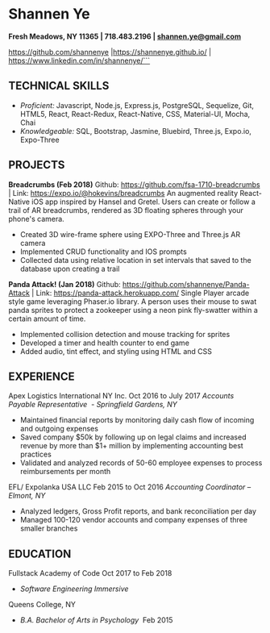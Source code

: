 # Shannen Ye
**Fresh Meadows, NY 11365 | 718.483.2196 | ​shannen.ye@gmail.com**

https://github.com/shannenye​ | ​https://shannenye.github.io/ | ​https://www.linkedin.com/in/shannenye/```

## TECHNICAL SKILLS
- *Proficient:* Javascript, Node.js, Express.js, PostgreSQL, Sequelize, Git, HTML5, React, React-Redux, React-Native,
CSS, Material-UI, Mocha, Chai
- *Knowledgeable:* SQL, Bootstrap, Jasmine, Bluebird, Three.js, Expo.io, Expo-Three

## PROJECTS

**Breadcrumbs (Feb 2018)**
Github: ​https://github.com/fsa-1710-breadcrumbs | Link: https://expo.io/@hokevins/breadcrumbs
An augmented reality React-Native iOS app inspired by Hansel and Gretel. Users can create or follow a trail of AR
breadcrumbs, rendered as 3D floating spheres through your phone's camera​.
- Created 3D wire-frame sphere using EXPO-Three and Three.js AR camera
- Implemented CRUD functionality and IOS prompts
- Collected data using relative location in set intervals that saved to the database upon creating a trail

**Panda Attack! (Jan 2018)**
Github: ​https://github.com/shannenye/Panda-Attack | Link: https://panda-attack.herokuapp.com/
Single Player arcade style game leveraging Phaser.io library. A person uses their mouse to swat panda sprites to
protect a zookeeper using a neon pink fly-swatter within a certain amount of time.
- Implemented collision detection and mouse tracking for sprites
- Developed a timer and health counter to end game
- Added audio, tint effect, and styling using HTML and CSS

## EXPERIENCE

Apex Logistics International NY Inc. ​Oct 2016 to July 2017
*Accounts Payable Representative ​​ - ​Springfield Gardens, NY*
- Maintained financial reports by monitoring daily cash flow of incoming and outgoing expenses
- Saved company $50k by following up on legal claims and increased revenue by more than $1+ million by
implementing accounting best practices
- Validated and analyzed records of 50-60 employee expenses to process reimbursements per month

EFL/ Expolanka USA LLC ​Feb 2015 to Oct 2016
*Accounting Coordinator ​– ​Elmont, NY*
- Analyzed ledgers, Gross Profit reports, and bank reconciliation per day
- Managed 100-120 vendor accounts and company expenses of three smaller branches

## EDUCATION

Fullstack Academy of Code ​Oct 2017 to Feb 2018
- *Software Engineering Immersive*

Queens College, NY
- *B.A. Bachelor of Arts in Psychology* ​ Feb 2015


